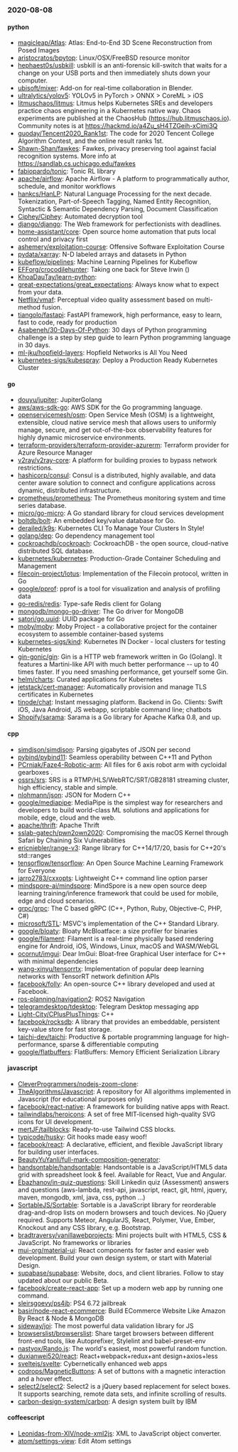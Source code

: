 ### 2020-08-08

#### python
* [magicleap/Atlas](https://github.com/magicleap/Atlas): Atlas: End-to-End 3D Scene Reconstruction from Posed Images
* [aristocratos/bpytop](https://github.com/aristocratos/bpytop): Linux/OSX/FreeBSD resource monitor
* [hephaest0s/usbkill](https://github.com/hephaest0s/usbkill):  usbkill  is an anti-forensic kill-switch that waits for a change on your USB ports and then immediately shuts down your computer.
* [ubisoft/mixer](https://github.com/ubisoft/mixer): Add-on for real-time collaboration in Blender.
* [ultralytics/yolov5](https://github.com/ultralytics/yolov5): YOLOv5 in PyTorch > ONNX > CoreML > iOS
* [litmuschaos/litmus](https://github.com/litmuschaos/litmus): Litmus helps Kubernetes SREs and developers practice chaos engineering in a Kubernetes native way. Chaos experiments are published at the ChaosHub (https://hub.litmuschaos.io). Community notes is at https://hackmd.io/a4Zu_sH4TZGeih-xCimi3Q
* [guoday/Tencent2020_Rank1st](https://github.com/guoday/Tencent2020_Rank1st): The code for 2020 Tencent College Algorithm Contest, and the online result ranks 1st.
* [Shawn-Shan/fawkes](https://github.com/Shawn-Shan/fawkes): Fawkes, privacy preserving tool against facial recognition systems. More info at https://sandlab.cs.uchicago.edu/fawkes
* [fabiopardo/tonic](https://github.com/fabiopardo/tonic): Tonic RL library
* [apache/airflow](https://github.com/apache/airflow): Apache Airflow - A platform to programmatically author, schedule, and monitor workflows
* [hankcs/HanLP](https://github.com/hankcs/HanLP): Natural Language Processing for the next decade. Tokenization, Part-of-Speech Tagging, Named Entity Recognition, Syntactic & Semantic Dependency Parsing, Document Classification
* [Ciphey/Ciphey](https://github.com/Ciphey/Ciphey): Automated decryption tool
* [django/django](https://github.com/django/django): The Web framework for perfectionists with deadlines.
* [home-assistant/core](https://github.com/home-assistant/core):  Open source home automation that puts local control and privacy first
* [ashemery/exploitation-course](https://github.com/ashemery/exploitation-course): Offensive Software Exploitation Course
* [pydata/xarray](https://github.com/pydata/xarray): N-D labeled arrays and datasets in Python
* [kubeflow/pipelines](https://github.com/kubeflow/pipelines): Machine Learning Pipelines for Kubeflow
* [EFForg/crocodilehunter](https://github.com/EFForg/crocodilehunter): Taking one back for Steve Irwin   ()
* [KhoaDauTay/learn-python](https://github.com/KhoaDauTay/learn-python): 
* [great-expectations/great_expectations](https://github.com/great-expectations/great_expectations): Always know what to expect from your data.
* [Netflix/vmaf](https://github.com/Netflix/vmaf): Perceptual video quality assessment based on multi-method fusion.
* [tiangolo/fastapi](https://github.com/tiangolo/fastapi): FastAPI framework, high performance, easy to learn, fast to code, ready for production
* [Asabeneh/30-Days-Of-Python](https://github.com/Asabeneh/30-Days-Of-Python): 30 days of Python programming challenge is a step by step guide to learn Python programming language in 30 days.
* [ml-jku/hopfield-layers](https://github.com/ml-jku/hopfield-layers): Hopfield Networks is All You Need
* [kubernetes-sigs/kubespray](https://github.com/kubernetes-sigs/kubespray): Deploy a Production Ready Kubernetes Cluster

#### go
* [douyu/jupiter](https://github.com/douyu/jupiter): JupiterGolang
* [aws/aws-sdk-go](https://github.com/aws/aws-sdk-go): AWS SDK for the Go programming language.
* [openservicemesh/osm](https://github.com/openservicemesh/osm): Open Service Mesh (OSM) is a lightweight, extensible, cloud native service mesh that allows users to uniformly manage, secure, and get out-of-the-box observability features for highly dynamic microservice environments.
* [terraform-providers/terraform-provider-azurerm](https://github.com/terraform-providers/terraform-provider-azurerm): Terraform provider for Azure Resource Manager
* [v2ray/v2ray-core](https://github.com/v2ray/v2ray-core): A platform for building proxies to bypass network restrictions.
* [hashicorp/consul](https://github.com/hashicorp/consul): Consul is a distributed, highly available, and data center aware solution to connect and configure applications across dynamic, distributed infrastructure.
* [prometheus/prometheus](https://github.com/prometheus/prometheus): The Prometheus monitoring system and time series database.
* [micro/go-micro](https://github.com/micro/go-micro): A Go standard library for cloud services development
* [boltdb/bolt](https://github.com/boltdb/bolt): An embedded key/value database for Go.
* [derailed/k9s](https://github.com/derailed/k9s):  Kubernetes CLI To Manage Your Clusters In Style!
* [golang/dep](https://github.com/golang/dep): Go dependency management tool
* [cockroachdb/cockroach](https://github.com/cockroachdb/cockroach): CockroachDB - the open source, cloud-native distributed SQL database.
* [kubernetes/kubernetes](https://github.com/kubernetes/kubernetes): Production-Grade Container Scheduling and Management
* [filecoin-project/lotus](https://github.com/filecoin-project/lotus): Implementation of the Filecoin protocol, written in Go
* [google/pprof](https://github.com/google/pprof): pprof is a tool for visualization and analysis of profiling data
* [go-redis/redis](https://github.com/go-redis/redis): Type-safe Redis client for Golang
* [mongodb/mongo-go-driver](https://github.com/mongodb/mongo-go-driver): The Go driver for MongoDB
* [satori/go.uuid](https://github.com/satori/go.uuid): UUID package for Go
* [moby/moby](https://github.com/moby/moby): Moby Project - a collaborative project for the container ecosystem to assemble container-based systems
* [kubernetes-sigs/kind](https://github.com/kubernetes-sigs/kind): Kubernetes IN Docker - local clusters for testing Kubernetes
* [gin-gonic/gin](https://github.com/gin-gonic/gin): Gin is a HTTP web framework written in Go (Golang). It features a Martini-like API with much better performance -- up to 40 times faster. If you need smashing performance, get yourself some Gin.
* [helm/charts](https://github.com/helm/charts): Curated applications for Kubernetes
* [jetstack/cert-manager](https://github.com/jetstack/cert-manager): Automatically provision and manage TLS certificates in Kubernetes
* [tinode/chat](https://github.com/tinode/chat): Instant messaging platform. Backend in Go. Clients: Swift iOS, Java Android, JS webapp, scriptable command line; chatbots
* [Shopify/sarama](https://github.com/Shopify/sarama): Sarama is a Go library for Apache Kafka 0.8, and up.

#### cpp
* [simdjson/simdjson](https://github.com/simdjson/simdjson): Parsing gigabytes of JSON per second
* [pybind/pybind11](https://github.com/pybind/pybind11): Seamless operability between C++11 and Python
* [PCrnjak/Faze4-Robotic-arm](https://github.com/PCrnjak/Faze4-Robotic-arm): All files for 6 axis robot arm with cycloidal gearboxes .
* [ossrs/srs](https://github.com/ossrs/srs): SRS is a RTMP/HLS/WebRTC/SRT/GB28181 streaming cluster, high efficiency, stable and simple.
* [nlohmann/json](https://github.com/nlohmann/json): JSON for Modern C++
* [google/mediapipe](https://github.com/google/mediapipe): MediaPipe is the simplest way for researchers and developers to build world-class ML solutions and applications for mobile, edge, cloud and the web.
* [apache/thrift](https://github.com/apache/thrift): Apache Thrift
* [sslab-gatech/pwn2own2020](https://github.com/sslab-gatech/pwn2own2020): Compromising the macOS Kernel through Safari by Chaining Six Vulnerabilities
* [ericniebler/range-v3](https://github.com/ericniebler/range-v3): Range library for C++14/17/20, basis for C++20's std::ranges
* [tensorflow/tensorflow](https://github.com/tensorflow/tensorflow): An Open Source Machine Learning Framework for Everyone
* [jarro2783/cxxopts](https://github.com/jarro2783/cxxopts): Lightweight C++ command line option parser
* [mindspore-ai/mindspore](https://github.com/mindspore-ai/mindspore): MindSpore is a new open source deep learning training/inference framework that could be used for mobile, edge and cloud scenarios.
* [grpc/grpc](https://github.com/grpc/grpc): The C based gRPC (C++, Python, Ruby, Objective-C, PHP, C#)
* [microsoft/STL](https://github.com/microsoft/STL): MSVC's implementation of the C++ Standard Library.
* [google/bloaty](https://github.com/google/bloaty): Bloaty McBloatface: a size profiler for binaries
* [google/filament](https://github.com/google/filament): Filament is a real-time physically based rendering engine for Android, iOS, Windows, Linux, macOS and WASM/WebGL
* [ocornut/imgui](https://github.com/ocornut/imgui): Dear ImGui: Bloat-free Graphical User interface for C++ with minimal dependencies
* [wang-xinyu/tensorrtx](https://github.com/wang-xinyu/tensorrtx): Implementation of popular deep learning networks with TensorRT network definition APIs
* [facebook/folly](https://github.com/facebook/folly): An open-source C++ library developed and used at Facebook.
* [ros-planning/navigation2](https://github.com/ros-planning/navigation2): ROS2 Navigation
* [telegramdesktop/tdesktop](https://github.com/telegramdesktop/tdesktop): Telegram Desktop messaging app
* [Light-City/CPlusPlusThings](https://github.com/Light-City/CPlusPlusThings): C++
* [facebook/rocksdb](https://github.com/facebook/rocksdb): A library that provides an embeddable, persistent key-value store for fast storage.
* [taichi-dev/taichi](https://github.com/taichi-dev/taichi): Productive & portable programming language for high-performance, sparse & differentiable computing
* [google/flatbuffers](https://github.com/google/flatbuffers): FlatBuffers: Memory Efficient Serialization Library

#### javascript
* [CleverProgrammers/nodejs-zoom-clone](https://github.com/CleverProgrammers/nodejs-zoom-clone): 
* [TheAlgorithms/Javascript](https://github.com/TheAlgorithms/Javascript): A repository for All algorithms implemented in Javascript (for educational purposes only)
* [facebook/react-native](https://github.com/facebook/react-native): A framework for building native apps with React.
* [tailwindlabs/heroicons](https://github.com/tailwindlabs/heroicons): A set of free MIT-licensed high-quality SVG icons for UI development.
* [mertJF/tailblocks](https://github.com/mertJF/tailblocks):  Ready-to-use Tailwind CSS blocks.
* [typicode/husky](https://github.com/typicode/husky): Git hooks made easy  woof!
* [facebook/react](https://github.com/facebook/react): A declarative, efficient, and flexible JavaScript library for building user interfaces.
* [BeautyYuYanli/full-mark-composition-generator](https://github.com/BeautyYuYanli/full-mark-composition-generator): 
* [handsontable/handsontable](https://github.com/handsontable/handsontable): Handsontable is a JavaScript/HTML5 data grid with spreadsheet look & feel. Available for React, Vue and Angular.
* [Ebazhanov/in-quiz-questions](https://github.com/Ebazhanov/in-quiz-questions): Skill Linkedin quiz (Assessment) answers and questions (aws-lambda, rest-api, javascript, react, git, html, jquery, maven, mongodb, xml, java, css, python ...)   
* [SortableJS/Sortable](https://github.com/SortableJS/Sortable): Sortable  is a JavaScript library for reorderable drag-and-drop lists on modern browsers and touch devices. No jQuery required. Supports Meteor, AngularJS, React, Polymer, Vue, Ember, Knockout and any CSS library, e.g. Bootstrap.
* [bradtraversy/vanillawebprojects](https://github.com/bradtraversy/vanillawebprojects): Mini projects built with HTML5, CSS & JavaScript. No frameworks or libraries
* [mui-org/material-ui](https://github.com/mui-org/material-ui): React components for faster and easier web development. Build your own design system, or start with Material Design.
* [supabase/supabase](https://github.com/supabase/supabase): Website, docs, and client libraries. Follow to stay updated about our public Beta.
* [facebook/create-react-app](https://github.com/facebook/create-react-app): Set up a modern web app by running one command.
* [sleirsgoevy/ps4jb](https://github.com/sleirsgoevy/ps4jb): PS4 6.72 jailbreak
* [basir/node-react-ecommerce](https://github.com/basir/node-react-ecommerce): Build ECommerce Website Like Amazon By React & Node & MongoDB
* [sideway/joi](https://github.com/sideway/joi): The most powerful data validation library for JS
* [browserslist/browserslist](https://github.com/browserslist/browserslist):  Share target browsers between different front-end tools, like Autoprefixer, Stylelint and babel-preset-env
* [nastyox/Rando.js](https://github.com/nastyox/Rando.js): The world's easiest, most powerful random function.
* [duxianwei520/react](https://github.com/duxianwei520/react): React+webpack+redux+ant design+axios+less
* [sveltejs/svelte](https://github.com/sveltejs/svelte): Cybernetically enhanced web apps
* [codrops/MagneticButtons](https://github.com/codrops/MagneticButtons): A set of buttons with a magnetic interaction and a hover effect.
* [select2/select2](https://github.com/select2/select2): Select2 is a jQuery based replacement for select boxes. It supports searching, remote data sets, and infinite scrolling of results.
* [carbon-design-system/carbon](https://github.com/carbon-design-system/carbon): A design system built by IBM

#### coffeescript
* [Leonidas-from-XIV/node-xml2js](https://github.com/Leonidas-from-XIV/node-xml2js): XML to JavaScript object converter.
* [atom/settings-view](https://github.com/atom/settings-view):  Edit Atom settings
